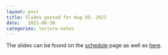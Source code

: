 ```yaml
---
layout: post
title: Slides posted for Aug 30, 2021
date:   2021-08-30
categories: lecture-notes
---
```


The slides can be found on the [schedule]({{site.baseurl}}/schedule) page as well as [here]({{site.baseurl}}/slides/2021-08-29-what-to-expect-from-the-course.html).

